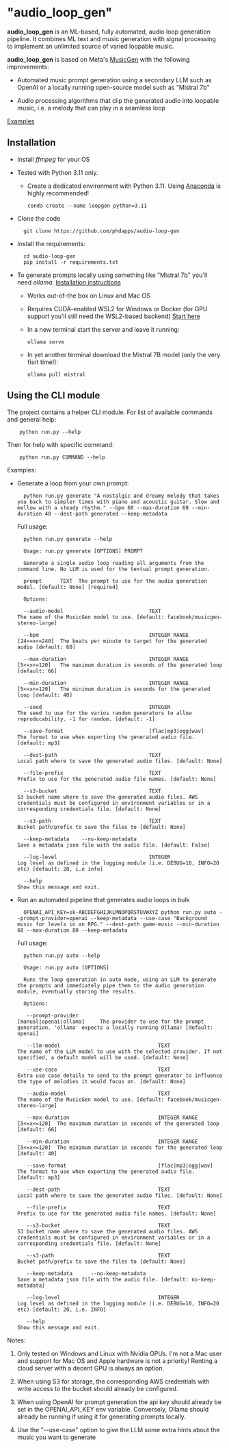 
# "audio_loop_gen"

__audio_loop_gen__ is an ML-based, fully automated, audio loop generation pipeline.
It combines ML text and music generation with signal processing to implement an unlimited source of varied loopable music.

__audio_loop_gen__ is based on Meta's [MusicGen](https://audiocraft.metademolab.com/) with the following improvements:

- Automated music prompt generation using a secondary LLM such as OpenAI or a locally running open-source model such as "Mistral 7b"

- Audio processing algorithms that clip the generated audio into loopable music, i.e. a melody that can play in a seamless loop

[Examples](https://phdapps.github.io/audio-loop-gen/examples/demo/)

## Installation

- Install *ffmpeg* for your OS
  
- Tested with Python 3.11 only.
  
  - Create a dedicated environment with Python 3.11. Using [Anaconda](https://www.anaconda.com/download/) is highly recommended!

        conda create --name loopgen python=3.11

- Clone the code
  
        git clone https://github.com/phdapps/audio-loop-gen

- Install the requirements:

        cd audio-loop-gen
        pip install -r requirements.txt

- To generate prompts locally using something like "Mistral 7b" you'll need *ollama*. [Installation instructions](https://github.com/jmorganca/ollama)
  
  - Works out-of-the box on Linux and Mac OS
  
  - Requires CUDA-enabled WSL2 for Windows or Docker (for GPU support you'll still need the WSL2-based backend) [Start here](https://learn.microsoft.com/en-us/windows/ai/directml/gpu-cuda-in-wsl)

  - In a new terminal start the server and leave it running:
  
        ollama serve

  - In yet another terminal download the Mistral 7B model (only the very fisrt time!):

        ollama pull mistral

## Using the CLI module

The project contains a helper CLI module. For list of available commands and general help:

        python run.py --help

Then for help with specific command:

        python run.py COMMAND --help

Examples:

- Generate a loop from your own prompt:

        python run.py generate "A nostalgic and dreamy melody that takes you back to simpler times with piano and acoustic guitar. Slow and mellow with a steady rhythm." --bpm 60 --max-duration 60 --min-duration 40 --dest-path generated --keep-metadata

  Full usage:

        python run.py generate --help

        Usage: run.py generate [OPTIONS] PROMPT

        Generate a single audio loop reading all arguments from the command line. No LLM is used for the textual prompt generation.

        prompt      TEXT  The prompt to use for the audio generation model. [default: None] [required]

        Options:

        --audio-model                            TEXT                        The name of the MusicGen model to use. [default: facebook/musicgen-stereo-large]

        --bpm                                    INTEGER RANGE [24<=x<=240]  The beats per minute to target for the generated audio [default: 60]

        --max-duration                           INTEGER RANGE [5<=x<=120]   The maximum duration in seconds of the generated loop [default: 66]

        --min-duration                           INTEGER RANGE [5<=x<=120]   The minimum duration in seconds for the generated loop [default: 40]
        
        --seed                                   INTEGER                     The seed to use for the varios random generators to allow reproducability. -1 for random. [default: -1]

        --save-format                            [flac|mp3|ogg|wav]          The format to use when exporting the generated audio file. [default: mp3]
        
        --dest-path                              TEXT                        Local path where to save the generated audio files. [default: None]
        
        --file-prefix                            TEXT                        Prefix to use for the generated audio file names. [default: None]

        --s3-bucket                              TEXT                        S3 bucket name where to save the generated audio files. AWS credentials must be configured in environment variables or in a corresponding credentials file. [default: None]
        
        --s3-path                                TEXT                        Bucket path/prefix to save the files to [default: None]
        
        --keep-metadata    --no-keep-metadata                                Save a metadata json file with the audio file. [default: False]
        
        --log-level                              INTEGER                     Log level as defined in the logging module (i.e. DEBUG=10, INFO=20 etc) [default: 20, i.e info]
        
        --help                                                               Show this message and exit.

- Run an automated pipeline that generates audio loops in bulk
  
        OPENAI_API_KEY=sk-ABCDEFGHIJKLMNOPQRSTUVWXYZ python run.py auto --prompt-provider=openai --keep-metadata --use-case "Background music for levels in an RPG." --dest-path game-music --min-duration 60 --max-duration 80 --keep-metadata

  Full usage:

        python run.py auto --help

        Usage: run.py auto [OPTIONS]

        Runs the loop generation in auto mode, using an LLM to generate the prompts and immediately pipe them to the audio generation module, eventually storing the results.

        Options:

         --prompt-provider                          [manual|openai|ollama]     The provider to use for the prompt generation. 'ollama' expects a locally running Ollama! [default: openai]
         
         --llm-model                                TEXT                       The name of the LLM model to use with the selected provider. If not specified, a default model will be used. [default: None]
         
         --use-case                                 TEXT                       Extra use case details to send to the prompt generator to influence the type of melodies it would focus on. [default: None]
         
         --audio-model                              TEXT                       The name of the MusicGen model to use. [default: facebook/musicgen-stereo-large]
         
         --max-duration                             INTEGER RANGE [5<=x<=120]  The maximum duration in seconds of the generated loop [default: 66]
         
         --min-duration                             INTEGER RANGE [5<=x<=120]  The minimum duration in seconds for the generated loop [default: 40]

         --save-format                              [flac|mp3|ogg|wav]         The format to use when exporting the generated audio file. [default: mp3]
         
         --dest-path                                TEXT                       Local path where to save the generated audio files. [default: None]
         
         --file-prefix                              TEXT                       Prefix to use for the generated audio file names. [default: None]
         
         --s3-bucket                                TEXT                       S3 bucket name where to save the generated audio files. AWS credentials must be configured in environment variables or in a corresponding credentials file. [default: None]
         
         --s3-path                                  TEXT                       Bucket path/prefix to save the files to [default: None] 
         
         --keep-metadata      --no-keep-metadata                               Save a metadata json file with the audio file. [default: no-keep-metadata]
         
         --log-level                                INTEGER                    Log level as defined in the logging module (i.e. DEBUG=10, INFO=20 etc) [default: 20, i.e. INFO]
         
         --help                                                                Show this message and exit.

Notes:

  1. Only tested on Windows and Linux with Nvidia GPUs. I'm not a Mac user and support for Mac OS and Apple hardware is not a priority! Renting a cloud server with a decent GPU is always an option.

  2. When using S3 for storage, the corresponding AWS credentials with write access to the bucket should already be configured.

  3. When using OpenAI for prompt generation the api key should already be set in the OPENAI_API_KEY env variable. Conversely, Ollama should already be running if using it for generating prompts locally.

  4. Use the "--use-case" option to give the LLM some extra hints about the music you want to generate

